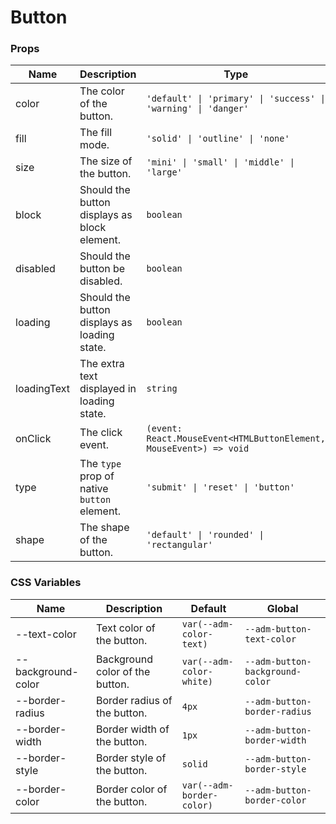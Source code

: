# Button

<code src="./demos/demo1.tsx"></code>


### Props

| Name        | Description                                  | Type                                                               | Default     |
| ----------- | -------------------------------------------- | ------------------------------------------------------------------ | ----------- |
| color       | The color of the button.                     | `'default' \| 'primary' \| 'success' \| 'warning' \| 'danger'`     | `'default'` |
| fill        | The fill mode.                               | `'solid' \| 'outline' \| 'none'`                                   | `'solid'`   |
| size        | The size of the button.                      | `'mini' \| 'small' \| 'middle' \| 'large'`                         | `'middle'`  |
| block       | Should the button displays as block element. | `boolean`                                                          | `false`     |
| disabled    | Should the button be disabled.               | `boolean`                                                          | `false`     |
| loading     | Should the button displays as loading state. | `boolean`                                                          | `false`     |
| loadingText | The extra text displayed in loading state.   | `string`                                                           | -           |
| onClick     | The click event.                             | `(event: React.MouseEvent<HTMLButtonElement, MouseEvent>) => void` | -           |
| type        | The `type` prop of native `button` element.  | `'submit' \| 'reset' \| 'button'`                                  | `'button'`  |
| shape       | The shape of the button.                     | `'default' \| 'rounded' \| 'rectangular'`                          | `'default'` |

### CSS Variables

| Name               | Description                     | Default                   | Global                          |
| ------------------ | ------------------------------- | ------------------------- | ------------------------------- |
| --text-color       | Text color of the button.       | `var(--adm-color-text)`   | `--adm-button-text-color`       |
| --background-color | Background color of the button. | `var(--adm-color-white)`  | `--adm-button-background-color` |
| --border-radius    | Border radius of the button.    | `4px`                     | `--adm-button-border-radius`    |
| --border-width     | Border width of the button.     | `1px`                     | `--adm-button-border-width`     |
| --border-style     | Border style of the button.     | `solid`                   | `--adm-button-border-style`     |
| --border-color     | Border color of the button.     | `var(--adm-border-color)` | `--adm-button-border-color`     |
